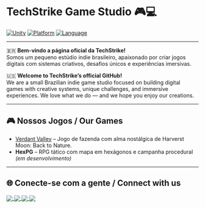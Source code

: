 # TechStrike Game Studio 🎮💻

[![Unity](https://img.shields.io/badge/Engine-Unity-000000?style=for-the-badge&logo=unity&logoColor=white)]()
[![Platform](https://img.shields.io/badge/Platform-PC%20%7C%20Android-blue?style=for-the-badge)]()
[![Language](https://img.shields.io/badge/Language-C%23-239120?style=for-the-badge&logo=c-sharp&logoColor=white)]()

---

🇧🇷 **Bem-vindo a página oficial da TechStrike!**  
Somos um pequeno estúdio indie brasileiro, apaixonado por criar jogos digitais com sistemas criativos, desafios únicos e experiências imersivas. 

🇺🇸 **Welcome to TechStrike’s official GitHub!**  
We are a small Brazilian indie game studio focused on building digital games with creative systems, unique challenges, and immersive experiences. We love what we do — and we hope you enjoy our creations.

---

## 🎮 Nossos Jogos / Our Games
- [Verdant Valley](https://play.google.com/store/apps/details?id=com.techstrikebrasil.verdantvalley) – Jogo de fazenda com alma nostálgica de Harverst Moon: Back to Nature.
- **HexPG** – RPG tático com mapa em hexágonos e campanha procedural *(em desenvolvimento)*

---
## 🌐 Conecte-se com a gente / Connect with us
<a href="https://tstrikebrasil.itch.io/">
  <img align="center" src="https://img.shields.io/badge/Itch.IO-ff6160?style=for-the-badge&logo=itchdotio&logoColor=white" />
</a>
<a href="https://www.youtube.com/@techstrikebrasil">
  <img align="center" src="https://img.shields.io/badge/Youtube-fdfdfd?style=for-the-badge&logo=youtube&logoColor=red" />
</a>
<a href="https://play.google.com/store/apps/dev?id=6724140858606815242">
  <img align="center" src="https://img.shields.io/badge/PlayStore-fdfdfd?style=for-the-badge&logo=googleplay&logoColor=black" />
</a>
<a href="https://github.com/TechStrikeBrasil">
  <img align="center" src="https://img.shields.io/badge/Steam-125588?style=for-the-badge&logo=steam&logoColor=white" />
</a>
